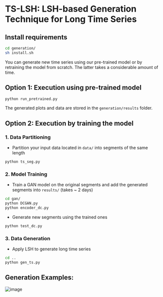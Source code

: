 # TS-LSH: LSH-based Generation Technique for Long Time Series




## Install requirements

```bash
cd generation/
sh install.sh
```

You can generate new time series using our pre-trained model or by retraining the model from scratch.  The latter takes a considerable amount of time.


## Option 1: Execution using pre-trained model      

```bash
python run_pretrained.py
```
The generated plots and data are stored in the `generation/results` folder.

## Option 2: Execution by training the model

  
### 1. Data Partitioning

- Partition your input data located in `data/` into segments of the same length

```bash
python ts_seg.py
```

### 2. Model Training

- Train a GAN model on the original segments and add the generated segments into `results/` (takes ~ 2 days) 

```bash
cd gan/
python DCGAN.py
python encoder_dc.py
```
- Generate new segments using the trained ones 
```bash
python test_dc.py
```

### 3. Data Generation

- Apply LSH to generate long time series 

```bash
cd ..
python gen_ts.py
```
## Generation Examples:

![image](https://github.com/eXascaleInfolab/TSM-Bench/assets/15266242/13d8c2f9-fdbf-495f-aaf9-7f5ec0999470)



